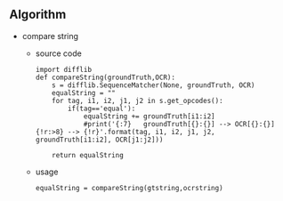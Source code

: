 ## Algorithm

- compare string

    - source code 

        ```
        import difflib
        def compareString(groundTruth,OCR):
            s = difflib.SequenceMatcher(None, groundTruth, OCR)
            equalString = ""
            for tag, i1, i2, j1, j2 in s.get_opcodes():
                if(tag=='equal'):
                    equalString += groundTruth[i1:i2]
                    #print('{:7}   groundTruth[{}:{}] --> OCR[{}:{}] {!r:>8} --> {!r}'.format(tag, i1, i2, j1, j2, groundTruth[i1:i2], OCR[j1:j2]))

            return equalString
        ```
    - usage
        ```
        equalString = compareString(gtstring,ocrstring)
        ```